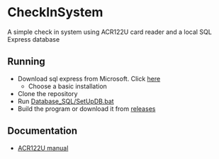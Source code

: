 # CheckInSystem
A simple check in system using ACR122U card reader and a local SQL Express database

## Running
* Download sql express from Microsoft. Click [here](https://go.microsoft.com/fwlink/p/?linkid=2216019&clcid=0x406&culture=da-dk&country=dk "")
  * Choose a basic installation
* Clone the repository
* Run [Database_SQL/SetUpDB.bat](Database_SQL/SetUpDB.bat)
* Build the program or download it from [releases](https://github.com/Matkip0/CheckInSystem/releases)

## Documentation
* [ACR122U manual](https://www.acs.com.hk/download-manual/419/API-ACR122U-2.04.pdf)